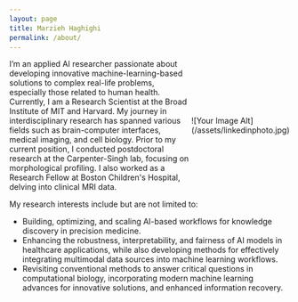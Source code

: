 ```yaml
---
layout: page
title: Marzieh Haghighi
permalink: /about/
---
```



<div style="display: flex; align-items: center;">
  <div>
    I’m an applied AI researcher passionate about developing innovative machine-learning-based solutions to complex real-life problems, especially those related to human health. Currently, I am a Research Scientist at the Broad Institute of MIT and Harvard. My journey in interdisciplinary research has spanned various fields such as brain-computer interfaces, medical imaging, and cell biology. Prior to my current position, I conducted postdoctoral research at the Carpenter-Singh lab, focusing on morphological profiling. I also worked as a Research Fellow at Boston Children's Hospital, delving into clinical MRI data.
  </div>
  <div>
    ![Your Image Alt](/assets/linkedinphoto.jpg)
  </div>
</div>


My research interests include but are not limited to:

- Building, optimizing, and scaling AI-based workflows for knowledge discovery in precision medicine.
- Enhancing the robustness, interpretability, and fairness of AI models in healthcare applications, while also developing methods for effectively integrating multimodal data sources into machine learning workflows.
- Revisiting conventional methods to answer critical questions in computational biology, incorporating modern machine learning advances for innovative solutions, and enhanced information recovery.
